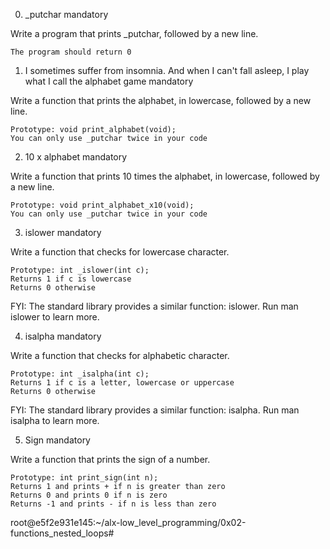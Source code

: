 0. _putchar
mandatory

Write a program that prints _putchar, followed by a new line.

    The program should return 0



1. I sometimes suffer from insomnia. And when I can't fall asleep, I play what I call the alphabet game
mandatory

Write a function that prints the alphabet, in lowercase, followed by a new line.

    Prototype: void print_alphabet(void);
    You can only use _putchar twice in your code



2. 10 x alphabet
mandatory

Write a function that prints 10 times the alphabet, in lowercase, followed by a new line.

    Prototype: void print_alphabet_x10(void);
    You can only use _putchar twice in your code



3. islower
mandatory

Write a function that checks for lowercase character.

    Prototype: int _islower(int c);
    Returns 1 if c is lowercase
    Returns 0 otherwise

FYI: The standard library provides a similar function: islower. Run man islower to learn more.



4. isalpha
mandatory

Write a function that checks for alphabetic character.

    Prototype: int _isalpha(int c);
    Returns 1 if c is a letter, lowercase or uppercase
    Returns 0 otherwise

FYI: The standard library provides a similar function: isalpha. Run man isalpha to learn more.


5. Sign
mandatory

Write a function that prints the sign of a number.

    Prototype: int print_sign(int n);
    Returns 1 and prints + if n is greater than zero
    Returns 0 and prints 0 if n is zero
    Returns -1 and prints - if n is less than zero

root@e5f2e931e145:~/alx-low_level_programming/0x02-functions_nested_loops# 
